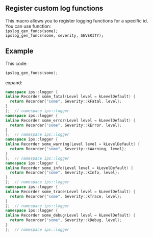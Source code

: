 ## Register custom log functions

This macro allows you to register logging functions for a specific id.\
You can use function:\
`ipslog_gen_funcs(some);`\
`ipslog_gen_funcs(some, severity, SEVERITY);`

## Example

This code:

```c++
ipslog_gen_funcs(some);
```

expand:

```c++
namespace ips::logger {
inline Recorder some_fatal(Level level = kLevelDefault) {
  return Recorder{"some", Severity::kFatal, level};
}
};  // namespace ips::logger
namespace ips::logger {
inline Recorder some_error(Level level = kLevelDefault) {
  return Recorder{"some", Severity::kError, level};
}
};  // namespace ips::logger
namespace ips::logger {
inline Recorder some_warning(Level level = kLevelDefault) {
  return Recorder{"some", Severity::kWarning, level};
}
};  // namespace ips::logger
namespace ips::logger {
inline Recorder some_info(Level level = kLevelDefault) {
  return Recorder{"some", Severity::kInfo, level};
}
};  // namespace ips::logger
namespace ips::logger {
inline Recorder some_trace(Level level = kLevelDefault) {
  return Recorder{"some", Severity::kTrace, level};
}
};  // namespace ips::logger
namespace ips::logger {
inline Recorder some_debug(Level level = kLevelDefault) {
  return Recorder{"some", Severity::kDebug, level};
}
};  // namespace ips::logger
```